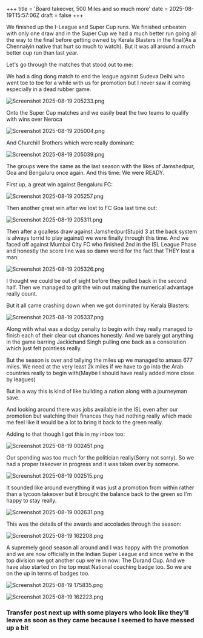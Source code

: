 +++
title = 'Board takeover, 500 Miles and so much more'
date = 2025-08-19T15:57:06Z
draft = false
+++

We finished up the I-League and Super Cup runs. We finished unbeaten with only one draw and in the Super Cup we had a much better run going all the way to the final before getting owned by Kerala Blasters in the final(As a Chennaiyin native that hurt so much to watch). But it was all around a much better cup run than last year.

Let's go through the matches that stood out to me:

We had a ding dong match to end the league against Sudeva Delhi who went toe to toe for a while with us for promotion but I never saw it coming especially in a dead rubber game.

![Screenshot 2025-08-19 205233.png](/india-2-manchester/images/Screenshot%202025-08-19%20205233.png)

Onto the Super Cup matches and we easily beat the two teams to qualify with wins over Neroca

![Screenshot 2025-08-19 205004.png](/india-2-manchester/images/Screenshot%202025-08-19%20205004.png)

And Churchill Brothers which were really dominant:

![Screenshot 2025-08-19 205039.png](/india-2-manchester/images/Screenshot%202025-08-19%20205039.png)

The groups were the same as the last season with the likes of Jamshedpur, Goa and Bengaluru once again. And this time: We were READY.

First up, a great win against Bengaluru FC:

![Screenshot 2025-08-19 205257.png](/india-2-manchester/images/Screenshot%202025-08-19%20205257.png)

Then another great win after we lost to FC Goa last time out:

![Screenshot 2025-08-19 205311.png](/india-2-manchester/images/Screenshot%202025-08-19%20205311.png)

Then after a goalless draw against Jamshedpur(Stupid 3 at the back system is always torrid to play against) we were finally through this time. And we faced off against Mumbai City FC who finished 2nd in the ISL League Phase and honestly the score line was so damn weird for the fact that THEY lost a man:

![Screenshot 2025-08-19 205326.png](/india-2-manchester/images/Screenshot%202025-08-19%20205326.png)

I thought we could be out of sight before they pulled back in the second half. Then we managed to grit the win out making the numerical advantage really count.

But it all came crashing down when we got dominated by Kerala Blasters:

![Screenshot 2025-08-19 205337.png](/india-2-manchester/images/Screenshot%202025-08-19%20205337.png)

Along with what was a dodgy penalty to begin with they really managed to finish each of their clear cut chances honestly. And we barely got anything in the game barring Jackichand Singh pulling one back as a consolation which just felt pointless really.

But the season is over and tallying the miles up we managed to amass 677 miles. We need at the very least 2k miles if we have to go into the Arab countries really to begin with(Maybe I should have really added more close by leagues)

But in a way this is kind of like building a nation along with a journeyman save.

And looking around there was jobs available in the ISL even after our promotion but watching their finances they had nothing really which made me feel like it would be a lot to bring it back to the green really.

Adding to that though I got this in my inbox too:

![Screenshot 2025-08-19 002451.png](/india-2-manchester/images/Screenshot%202025-08-19%20002451.png)

Our spending was too much for the politician really(Sorry not sorry). So we had a proper takeover in progress and it was taken over by someone.

![Screenshot 2025-08-19 002515.png](/india-2-manchester/images/Screenshot%202025-08-19%20002515.png)

It sounded like around everything it was just a promotion from within rather than a tycoon takeover but it brought the balance back to the green so I'm happy to stay really.

![Screenshot 2025-08-19 002631.png](/india-2-manchester/images/Screenshot%202025-08-19%20002631.png)

This was the details of the awards and accolades through the season:

![Screenshot 2025-08-19 162208.png](/india-2-manchester/images/Screenshot%202025-08-19%20162208.png)

A supremely good season all around and I was happy with the promotion and we are now officially in the Indian Super League and since we're in the top division we got another cup we're in now: The Durand Cup. And we have also started on the top most National coaching badge too. So we are on the up in terms of badges too.

![Screenshot 2025-08-19 175835.png](/india-2-manchester/images/Screenshot%202025-08-19%20175835.png)

![Screenshot 2025-08-19 162223.png](/india-2-manchester/images/Screenshot%202025-08-19%20162223.png)

### Transfer post next up with some players who look like they'll leave as soon as they came because I seemed to have messed up a bit
